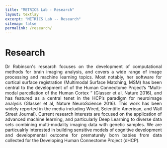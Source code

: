```yaml
---
title: "METRICS Lab - Research"
layout: textlay
excerpt: "METRICS Lab -- Research"
sitemap: false
permalink: /research/
---
```


# Research

<div markdown style="text-align: justify">
Dr Robinson's research focuses on the development of computational methods for brain imaging analysis,  and covers a wide range of image processing and machine learning topics. Most notably, her software for cortical surface registration (Multimodal Surface Matching, MSM) has been central to the development of  of the Human Connectome Project’s “Multi-modal parcellation of the Human Cortex “ (Glasser et al, Nature 2016), and has featured as a central tenet in the HCP’s paradigm for neuroimage analysis (Glasser et al, Nature NeuroScience 2016). This work has been widely reported in the media including Wired, Scientific American, and Wall Street Journal). Current research interests are focused on the application of advanced machine learning, and particularly Deep Learning to diverse data sets combining multi-modality imaging data with genetic samples. We are particualrly interested in building sensitive models of cognitive development and developmental outcome for prematurely born babies from data collected for the Developing Human Connectome Project (dHCP).
 </div>
 <br>
 <br>
 <br>
